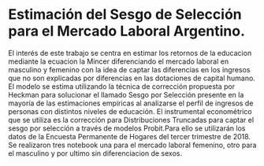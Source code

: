 # Estimación del Sesgo de Selección para el Mercado Laboral Argentino.
El interés de este trabajo se centra en estimar los retornos de la educacion mediante la ecuacion la Mincer diferenciando el mercado laboral en masculino y femenino con la idea de captar las diferencias en los ingresos que no son explicadas por diferencias en las dotaciones de capital humano. El modelo se estima utilizando la técnica de corrección propuesta por Heckman para solucionar el llamado Sesgo por Selección presente en la mayoría de las estimaciones empíricas al analizarse el perfil de ingresos de personas con distintos niveles de educación. El instrumental econométrico que se utiliza es la corrección para Distribuciones Truncadas para captar el sesgo por selección a través de modelos Probit.Para ello se utilizarán los datos de la Encuesta Permanente de Hogares del tercer trimestre de 2018. Se realizaron tres notebook una para el mercado laboral femenino, otro para el masculino y por ultimo sin diferenciacion de sexos.
